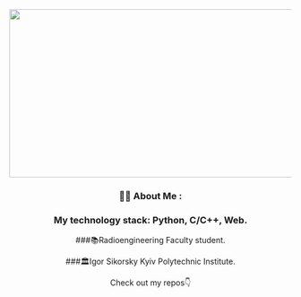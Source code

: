 <div align="center">
  <a href="#">
    <img src="https://wallpapercosmos.com/w/full/a/e/a/794713-2160x3840-mobile-4k-swirl-wallpaper-photo.jpg" width="600" height="300"/>
  </a>
</div>

<div align="center">

### :man_technologist: About Me :
### My technology stack: Python, C/C++, Web.

###📚Radioengineering Faculty student.   
<div align="center">
###🏛Igor Sikorsky Kyiv Polytechnic Institute.
</div>


Check out my repos👇

</div>
